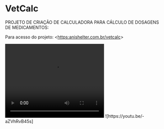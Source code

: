 # VetCalc

PROJETO DE CRIAÇÃO DE CALCULADORA PARA CÁLCULO DE DOSAGENS DE MEDICAMENTOS:

Para acesso do projeto: <[https:anishelter.com.br/vetcalc](https://anishelter.com.br/vetcalc/)>

<video width="320" height="240" controls>
  <source src="https://youtu.be/-aZVhRvB45s" type="video/mp4">
</video>
![https://youtu.be/-aZVhRvB45s]
